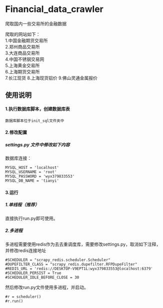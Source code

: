 # Financial_data_crawler
爬取国内一些交易所的金融数据

爬取的网站如下：  
1.中国金融期货交易所  
2.郑州商品交易所   
3.大连商品交易所   
4.中国不锈钢交易网   
5.上海黄金交易所   
6.上海期货交易所  
7.长江现货
8.上海现货铝价
9.佛山灵通金属报价
  
## 使用说明

#### 1.执行数据库脚本，创建数据库表
    数据库脚本位于init_sql文件夹中


#### 2.修改配置
##### settings.py 文件中修改如下内容    
数据库连接：    
    
    MYSQL_HOST = 'localhost'
    MYSQL_USERNAME = 'root'
    MYSQL_PASSWORD = 'wyx379833553'
    MYSQL_DB_NAME = 'tianyi'


#### 3.运行
##### 1.单线程（推荐）
直接执行run.py即可使用。


##### 2.多进程
多进程需要使用redis作为去去重调度库，需要修改settings.py，取消如下注释，并修改redis连接地址
    
    #SCHEDULER = "scrapy_redis.scheduler.Scheduler"
    #DUPEFILTER_CLASS = "scrapy_redis.dupefilter.RFPDupeFilter"
    #REDIS_URL = 'redis://DESKTOP-V9EPT1L:wyx379833553@localhost:6379'
    #SCHEDULER_PERSIST = True
    #SCHEDULER_IDLE_BEFORE_CLOSE = 30
    
然后修改run.py文件使用多进程，并启动。

    #r = scheduler()
    #r.run()